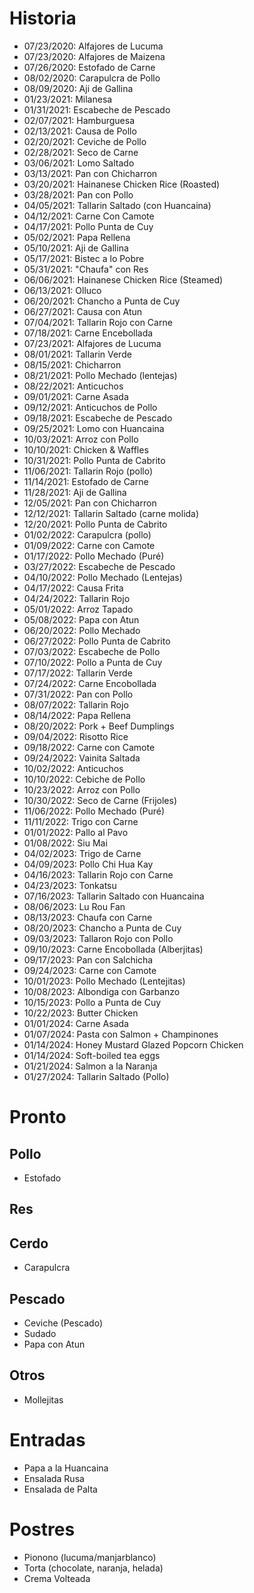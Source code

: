 # Historia

- 07/23/2020: Alfajores de Lucuma
- 07/23/2020: Alfajores de Maizena
- 07/26/2020: Estofado de Carne
- 08/02/2020: Carapulcra de Pollo
- 08/09/2020: Aji de Gallina
- 01/23/2021: Milanesa
- 01/31/2021: Escabeche de Pescado
- 02/07/2021: Hamburguesa
- 02/13/2021: Causa de Pollo
- 02/20/2021: Ceviche de Pollo
- 02/28/2021: Seco de Carne
- 03/06/2021: Lomo Saltado
- 03/13/2021: Pan con Chicharron
- 03/20/2021: Hainanese Chicken Rice (Roasted)
- 03/28/2021: Pan con Pollo
- 04/05/2021: Tallarin Saltado (con Huancaina)
- 04/12/2021: Carne Con Camote
- 04/17/2021: Pollo Punta de Cuy
- 05/02/2021: Papa Rellena
- 05/10/2021: Aji de Gallina
- 05/17/2021: Bistec a lo Pobre
- 05/31/2021: "Chaufa" con Res
- 06/06/2021: Hainanese Chicken Rice (Steamed)
- 06/13/2021: Olluco
- 06/20/2021: Chancho a Punta de Cuy
- 06/27/2021: Causa con Atun
- 07/04/2021: Tallarin Rojo con Carne
- 07/18/2021: Carne Encebollada
- 07/23/2021: Alfajores de Lucuma
- 08/01/2021: Tallarin Verde
- 08/15/2021: Chicharron
- 08/21/2021: Pollo Mechado (lentejas)
- 08/22/2021: Anticuchos
- 09/01/2021: Carne Asada
- 09/12/2021: Anticuchos de Pollo
- 09/18/2021: Escabeche de Pescado
- 09/25/2021: Lomo con Huancaina
- 10/03/2021: Arroz con Pollo
- 10/10/2021: Chicken & Waffles
- 10/31/2021: Pollo Punta de Cabrito
- 11/06/2021: Tallarin Rojo (pollo)
- 11/14/2021: Estofado de Carne
- 11/28/2021: Aji de Gallina
- 12/05/2021: Pan con Chicharron
- 12/12/2021: Tallarin Saltado (carne molida)
- 12/20/2021: Pollo Punta de Cabrito
- 01/02/2022: Carapulcra (pollo)
- 01/09/2022: Carne con Camote
- 01/17/2022: Pollo Mechado (Puré)
- 03/27/2022: Escabeche de Pescado
- 04/10/2022: Pollo Mechado (Lentejas)
- 04/17/2022: Causa Frita
- 04/24/2022: Tallarin Rojo
- 05/01/2022: Arroz Tapado
- 05/08/2022: Papa con Atun
- 06/20/2022: Pollo Mechado
- 06/27/2022: Pollo Punta de Cabrito
- 07/03/2022: Escabeche de Pollo
- 07/10/2022: Pollo a Punta de Cuy
- 07/17/2022: Tallarin Verde
- 07/24/2022: Carne Encobollada
- 07/31/2022: Pan con Pollo
- 08/07/2022: Tallarin Rojo
- 08/14/2022: Papa Rellena
- 08/20/2022: Pork + Beef Dumplings
- 09/04/2022: Risotto Rice
- 09/18/2022: Carne con Camote
- 09/24/2022: Vainita Saltada
- 10/02/2022: Anticuchos
- 10/10/2022: Cebiche de Pollo
- 10/23/2022: Arroz con Pollo
- 10/30/2022: Seco de Carne (Frijoles)
- 11/06/2022: Pollo Mechado (Puré)
- 11/11/2022: Trigo con Carne
- 01/01/2022: Pallo al Pavo
- 01/08/2022: Siu Mai
- 04/02/2023: Trigo de Carne
- 04/09/2023: Pollo Chi Hua Kay
- 04/16/2023: Tallarin Rojo con Carne
- 04/23/2023: Tonkatsu
- 07/16/2023: Tallarin Saltado con Huancaina
- 08/06/2023: Lu Rou Fan
- 08/13/2023: Chaufa con Carne
- 08/20/2023: Chancho a Punta de Cuy
- 09/03/2023: Tallaron Rojo con Pollo
- 09/10/2023: Carne Encobollada (Alberjitas)
- 09/17/2023: Pan con Salchicha
- 09/24/2023: Carne con Camote
- 10/01/2023: Pollo Mechado (Lentejitas)
- 10/08/2023: Albondiga con Garbanzo
- 10/15/2023: Pollo a Punta de Cuy
- 10/22/2023: Butter Chicken
- 01/01/2024: Carne Asada
- 01/07/2024: Pasta con Salmon + Champinones
- 01/14/2024: Honey Mustard Glazed Popcorn Chicken
- 01/14/2024: Soft-boiled tea eggs
- 01/21/2024: Salmon a la Naranja
- 01/27/2024: Tallarin Saltado (Pollo)

# Pronto

## Pollo

- Estofado

## Res

## Cerdo

- Carapulcra

## Pescado

- Ceviche (Pescado)
- Sudado
- Papa con Atun

## Otros

- Mollejitas

# Entradas

- Papa a la Huancaina
- Ensalada Rusa
- Ensalada de Palta

# Postres

- Pionono (lucuma/manjarblanco)
- Torta (chocolate, naranja, helada)
- Crema Volteada
